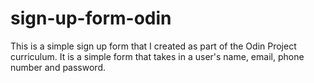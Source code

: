 # sign-up-form-odin

This is a simple sign up form that I created as part of the Odin Project curriculum. It is a simple form that takes in a user's name, email, phone number and password.